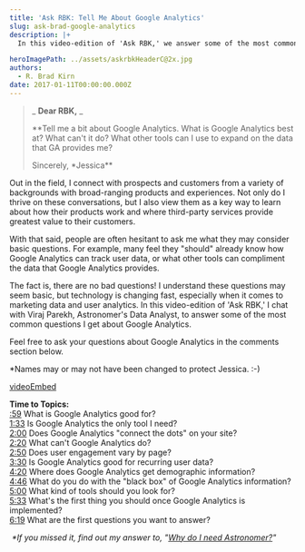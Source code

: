```yaml
---
title: 'Ask RBK: Tell Me About Google Analytics'
slug: ask-brad-google-analytics
description: |+
  In this video-edition of 'Ask RBK,' we answer some of the most common questions we hear about Google Analytics.

heroImagePath: ../assets/askrbkHeaderC@2x.jpg
authors:
  - R. Brad Kirn
date: 2017-01-11T00:00:00.000Z
---
```


> _ **Dear RBK,** _  
>   
> **Tell me a bit about Google Analytics. What is Google Analytics&nbsp;best at? What can't it do? What other tools can I use to expand on the data that GA provides me?  
>   
> Sincerely, \*Jessica**

Out in the field, I connect with prospects and customers from a variety of backgrounds with broad-ranging products and experiences. Not only do I thrive on these conversations, but I also view them as a key way to learn about how their products work and where third-party services provide greatest value to their customers.

With that said, people are often hesitant to ask me what they may consider basic questions. For example, many feel they "should" already know how Google Analytics can track user data, or what other tools can compliment the data that Google Analytics provides.  
  
The fact is, there are no bad questions! I understand these questions may seem basic, but technology is changing fast, especially when it comes to marketing data and user analytics. In this video-edition of 'Ask RBK,' I chat with Viraj Parekh, Astronomer's Data Analyst, to answer some of the most common questions I get about Google Analytics.

Feel free to ask your questions about Google Analytics in the comments section below.

\*Names may or may not have been changed to protect Jessica. :-)

[videoEmbed](//www.youtube.com/embed/_dcwHs5y7oo)

**Time to Topics:**  
[:59](https://youtu.be/_dcwHs5y7oo?t=58) What is Google Analytics good for?  
[1:33](https://www.youtube.com/watch?v=_dcwHs5y7oo#) Is Google Analytics the only tool I need?  
[2:00](https://www.youtube.com/watch?v=_dcwHs5y7oo#) Does Google Analytics "connect the dots" on your site?  
[2:20](https://www.youtube.com/watch?v=_dcwHs5y7oo#) What can't Google Analytics do?  
[2:50](https://www.youtube.com/watch?v=_dcwHs5y7oo#) Does user engagement vary by page?  
[3:30](https://www.youtube.com/watch?v=_dcwHs5y7oo#) Is Google Analytics good for recurring user data?  
[4:20](https://www.youtube.com/watch?v=_dcwHs5y7oo#) Where does Google Analytics get demographic information?  
[4:46](https://www.youtube.com/watch?v=_dcwHs5y7oo#) What do you do with the "black box" of Google Analytics information?  
[5:00](https://www.youtube.com/watch?v=_dcwHs5y7oo#) What kind of tools should you look for?  
[5:33](https://www.youtube.com/watch?v=_dcwHs5y7oo#) What's the first thing you should once Google Analytics is implemented?  
[6:19](https://www.youtube.com/watch?v=_dcwHs5y7oo#) What are the first questions you want to answer?

_&nbsp;\*If you missed it, find out my answer to, "[Why do I need Astronomer?](https://www.astronomer.io/blog/ask-brad-why-do-i-need-astronomer)"&nbsp;_

&nbsp;

&nbsp;

